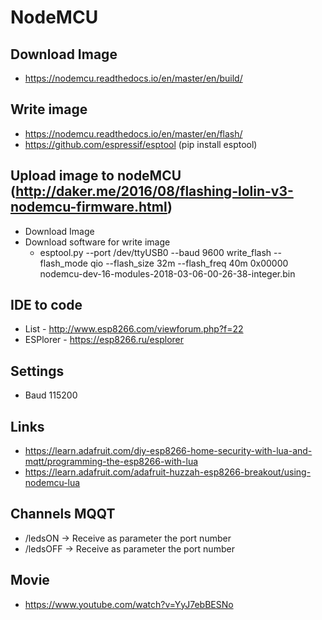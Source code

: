 # NodeMCU

## Download Image

* https://nodemcu.readthedocs.io/en/master/en/build/

## Write image

* https://nodemcu.readthedocs.io/en/master/en/flash/
* https://github.com/espressif/esptool (pip install esptool)


## Upload image to nodeMCU (http://daker.me/2016/08/flashing-lolin-v3-nodemcu-firmware.html)

* Download Image
* Download software for write image
	* esptool.py --port /dev/ttyUSB0 --baud 9600 write_flash --flash_mode qio --flash_size 32m --flash_freq 40m 0x00000 nodemcu-dev-16-modules-2018-03-06-00-26-38-integer.bin

## IDE to code

* List -  http://www.esp8266.com/viewforum.php?f=22
* ESPlorer - https://esp8266.ru/esplorer

## Settings

* Baud 115200


## Links

* https://learn.adafruit.com/diy-esp8266-home-security-with-lua-and-mqtt/programming-the-esp8266-with-lua
* https://learn.adafruit.com/adafruit-huzzah-esp8266-breakout/using-nodemcu-lua

## Channels MQQT

* /ledsON -> Receive as parameter the port number
* /ledsOFF -> Receive as parameter the port number

## Movie

* https://www.youtube.com/watch?v=YyJ7ebBESNo